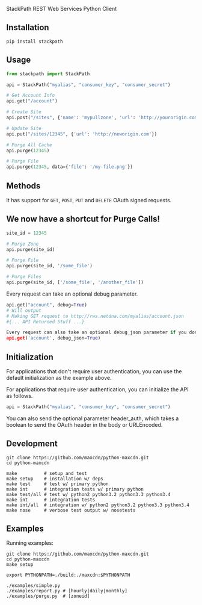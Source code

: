 StackPath REST Web Services Python Client

Installation
------------

```
pip install stackpath
```

Usage
-----

```python
from stackpath import StackPath

api = StackPath("myalias", "consumer_key", "consumer_secret")

# Get Account Info
api.get("/account")

# Create Site
api.post("/sites", {'name': 'mypullzone', 'url': 'http://yourorigin.com', 'compress': '1'})

# Update Site
api.put("/sites/12345", {'url': 'http://neworigin.com'})

# Purge All Cache
api.purge(12345)

# Purge File
api.purge(12345, data={'file': '/my-file.png'})

```

Methods
-------

It has support for `GET`, `POST`, `PUT` and `DELETE` OAuth signed requests.

We now have a shortcut for Purge Calls!
--------------------------------------

```python
site_id = 12345

# Purge Zone
api.purge(site_id)

# Purge File
api.purge(site_id, '/some_file')

# Purge Files
api.purge(site_id, ['/some_file', '/another_file'])
```

Every request can take an optional debug parameter.
```python
api.get("account", debug=True)
# Will output
# Making GET request to http://rws.netdna.com/myalias/account.json
#{... API Returned Stuff ...}

Every request can also take an optional debug_json parameter if you don't like the exception based errors.
api.get('account', debug_json=True)
```


Initialization
--------------

For applications that don't require user authentication,
you can use the default initialization as the example above.

For applications that require user authentication, you can
initialize the API as follows.

```python
api = StackPath("myalias", "consumer_key", "consumer_secret")
```

You can also send the optional parameter header_auth, which takes a boolean
to send the OAuth header in the body or URLEncoded.

Development
-----------

```
git clone https://github.com/maxcdn/python-maxcdn.git
cd python-maxcdn

make          # setup and test
make setup    # installation w/ deps
make test     # test w/ primary python
make int      # integration tests w/ primary python
make test/all # test w/ python2 python3.2 python3.3 python3.4
make int      # integration tests
make int/all  # integration w/ python2 python3.2 python3.3 python3.4
make nose     # verbose test output w/ nosetests
```

Examples
--------

Running examples:

```
git clone https://github.com/maxcdn/python-maxcdn.git
cd python-maxcdn
make setup

export PYTHONPATH=./build:./maxcdn:$PYTHONPATH

./examples/simple.py
./examples/report.py # [hourly|daily|monthly]
./examples/purge.py  # [zoneid]
```

